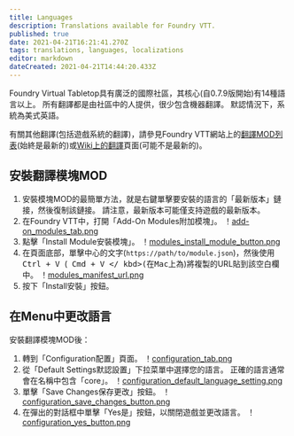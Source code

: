 ```yaml
---
title: Languages
description: Translations available for Foundry VTT.
published: true
date: 2021-04-21T16:21:41.270Z
tags: translations, languages, localizations
editor: markdown
dateCreated: 2021-04-21T14:44:20.433Z
---
```


Foundry Virtual Tabletop具有廣泛的國際社區，其核心(自0.7.9版開始)有14種語言以上。 所有翻譯都是由社區中的人提供，很少包含機器翻譯。 默認情況下，系統為美式英語。

有關其他翻譯(包括遊戲系統的翻譯)，請參見Foundry VTT網站上的[翻譯MOD列表](https://foundryvtt.com/packages/tag/translation)(始終是最新的)或[Wiki上的翻譯](https://foundryvtt.wiki/en/community/Community-Translations)頁面(可能不是最新的)。


## 安裝翻譯模塊MOD
1. 安裝模塊MOD的最簡單方法，就是右鍵單擊要安裝的語言的「最新版本」鏈接，然後復制該鏈接。 請注意，最新版本可能僅支持遊戲的最新版本。
1. 在Foundry VTT中，打開「Add-On Modules附加模塊」。
！[add-on_modules_tab.png](/fvtt-ui/add-on_modules_tab.png)
1. 點擊「Install Module安裝模塊」。
！[modules_install_module_button.png](/fvtt-ui/modules_install_module_button.png)
1. 在頁面底部，單擊中心的文字(`https://path/to/module.json`)，然後使用<kbd> Ctrl + V </kbd>(<kbd> Cmd + V </ kbd>(在Mac上為</kbd>)將複製的URL貼到該空白欄中。
！[modules_manifest_url.png](/fvtt-ui/modules_manifest_url.png)
1. 按下「Install安裝」按鈕。

## 在Menu中更改語言
安裝翻譯模塊MOD後：
1. 轉到「Configuration配置」頁面。
！[configuration_tab.png](/fvtt-ui/configuration_tab.png)
1. 從「Default Settings默認設置」下拉菜單中選擇您的語言。 正確的語言通常會在名稱中包含「core」。
！[configuration_default_language_setting.png](/fvtt-ui/configuration_default_language_setting.png)
1. 單擊「Save Changes保存更改」按鈕。
！[configuration_save_changes_button.png](/fvtt-ui/configuration_save_changes_button.png)
1. 在彈出的對話框中單擊「Yes是」按鈕，以關閉遊戲並更改語言。
！[configuration_yes_button.png](/fvtt-ui/configuration_yes_button.png)
